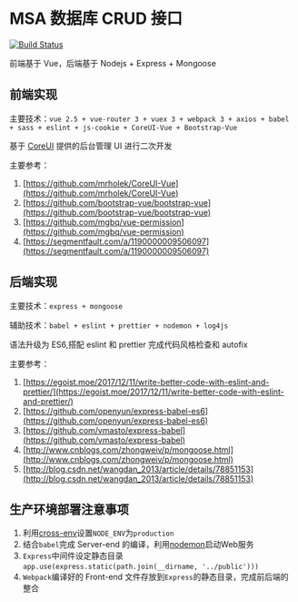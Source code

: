 # MSA 数据库 CRUD 接口

[![Build Status](https://travis-ci.org/cloud2010/msa.svg?branch=master)](https://travis-ci.org/cloud2010/msa)

前端基于 Vue，后端基于 Nodejs + Express + Mongoose

## 前端实现

主要技术：`vue 2.5 + vue-router 3 + vuex 3 + webpack 3 + axios + babel + sass + eslint + js-cookie + CoreUI-Vue + Bootstrap-Vue`

基于 [CoreUI](https://github.com/mrholek/CoreUI-Vue) 提供的后台管理 UI 进行二次开发

主要参考：

1. [https://github.com/mrholek/CoreUI-Vue](https://github.com/mrholek/CoreUI-Vue)
2. [https://github.com/bootstrap-vue/bootstrap-vue](https://github.com/bootstrap-vue/bootstrap-vue)
3. [https://github.com/mgbq/vue-permission](https://github.com/mgbq/vue-permission)
4. [https://segmentfault.com/a/1190000009506097](https://segmentfault.com/a/1190000009506097)

## 后端实现

主要技术：`express + mongoose`

辅助技术：`babel + eslint + prettier + nodemon + log4js`

语法升级为 ES6,搭配 eslint 和 prettier 完成代码风格检查和 autofix

主要参考：

1. [https://egoist.moe/2017/12/11/write-better-code-with-eslint-and-prettier/](https://egoist.moe/2017/12/11/write-better-code-with-eslint-and-prettier/)
2. [https://github.com/openyun/express-babel-es6](https://github.com/openyun/express-babel-es6)
3. [https://github.com/vmasto/express-babel](https://github.com/vmasto/express-babel)
4. [http://www.cnblogs.com/zhongweiv/p/mongoose.html](http://www.cnblogs.com/zhongweiv/p/mongoose.html)
5. [http://blog.csdn.net/wangdan_2013/article/details/78851153](http://blog.csdn.net/wangdan_2013/article/details/78851153)

## 生产环境部署注意事项

1. 利用[cross-env](https://www.npmjs.com/package/cross-env)设置`NODE_ENV`为`production`
2. 结合`babel`完成 Server-end 的编译，利用[nodemon](https://github.com/remy/nodemon)启动Web服务
3. `Express`中间件设定静态目录 `app.use(express.static(path.join(__dirname, '../public')))`
4. `Webpack`编译好的 Front-end 文件存放到`Express`的静态目录，完成前后端的整合